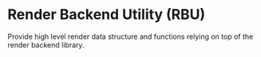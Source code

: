 Render Backend Utility (RBU)
============================

Provide high level render data structure and functions relying on top of the
render backend library.
